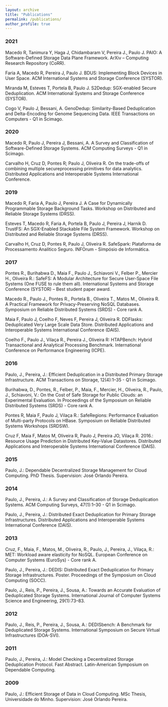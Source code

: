 ```yaml
---
layout: archive
title: "Publications"
permalink: /publications/
author_profile: true
---
```


### 2021

Macedo R, Tanimura Y, Haga J, Chidambaram V, Pereira J., Paulo J. PAIO: A Software-Defined Storage Data Plane Framework. ArXiv – Computing Research Repository (CoRR).

Faria A, Macedo R, Pereira J, Paulo J. BDUS: Implementing Block Devices in User Space. ACM International Systems and Storage Conference (SYSTOR).

Miranda M, Esteves T, Portela B, Paulo J. S2Dedup: SGX-enabled Secure Deduplication. ACM International Systems and Storage Conference (SYSTOR).

Cogo V, Paulo J, Bessani, A. GenoDedup: Similarity-Based Deduplication and Delta-Encoding for Genome Sequencing Data. IEEE Transactions on Computers - Q1 in Scimago.


### 2020

Macedo R, Paulo J, Pereira J, Bessani, A. A Survey and Classification of Software-Defined Storage Systems. ACM Computing Surveys - Q1 in Scimago.

Carvalho H, Cruz D, Pontes R; Paulo J, Oliveira R. On the trade-offs of combining multiple secureprocessing primitives for data analytics. Distributed Applications and Interoperable Systems International Conference.

### 2019

Macedo R, Faria A, Paulo J, Pereira J. A Case for Dynamically Programmable Storage Background Tasks. Workshop on Distributed and Reliable Storage Systems (DRSS).

Esteves T, Macedo R, Faria A, Portela B, Paulo J, Pereira J, Harnik D. TrustFS: An SGX-Enabled Stackable File System Framework. Workshop on Distributed and Reliable Storage Systems (DRSS).

Carvalho H, Cruz D, Pontes R, Paulo J, Oliveira R. SafeSpark: Plataforma de Processamento Analítico Seguro. INFOrum - Símpósio de Informática.

### 2017

Pontes R., Burihabwa D., Maia F., Paulo J., Schiavoni V., Felber P., Mercier H., Oliveira R.: SafeFS: A Modular Architecture for Secure User-Space File Systems (One FUSE to rule them all). International Systems and Storage Conference (SYSTOR) – Best student paper award.

Macedo R., Paulo J., Pontes R., Portela B., Oliveira T., Matos M., Oliveira R. A Practical Framework for Privacy-Preserving NoSQL Databases. Symposium on Reliable Distributed Systems (SRDS) - Core rank A.

Maia F, Paulo J, Coelho F, Neves F, Pereira J, Oliveira R. DDFlasks: Deduplicated Very Large Scale Data Store. Distributed Applications and Interoperable Systems International Conference (DAIS).

Coelho F., Paulo J., Vilaça R., Pereira J., Oliveira R: HTAPBench: Hybrid Transactional and Analytical Processing Benchmark. International Conference on Performance Engineering (ICPE).


### 2016

Paulo, J., Pereira, J.: Efficient Deduplication in a Distributed Primary Storage Infrastructure. ACM Transactions on Storage, 12(4):1–35 - Q1 in Scimago.

Burihabwa, D., Pontes, R., Felber, P., Maia, F., Mercier, H., Oliveira, R., Paulo, J., Schiavoni, V.: On the Cost of Safe Storage for Public Clouds: an Experimental Evaluation. In Proceedings of the Symposium on Reliable Distributed Systems (SRDS) - Core rank A.

Pontes R, Maia F, Paulo J, Vilaça R.: SafeRegions: Performance Evaluation of Multi-party Protocols on HBase. Symposium on Reliable Distributed Systems Workshops (SRDSW).

Cruz F, Maia F, Matos M, Oliveira R, Paulo J, Pereira JO, Vilaça R.  2016.: Resource Usage Prediction in Distributed Key-Value Datastores. Distributed Applications and Interoperable Systems International Conference (DAIS).

### 2015

Paulo, J.: Dependable Decentralized Storage Management for Cloud Computing. PhD Thesis. Supervision: José Orlando Pereira.

### 2014

Paulo, J., Pereira, J.: A Survey and Classification of Storage Deduplication Systems. ACM Computing Surveys, 47(1):1–30 - Q1 in Scimago.

Paulo, J., Pereira, J.: Distributed Exact Deduplication for Primary Storage Infrastructures. Distributed Applications and Interoperable Systems International Conference (DAIS).

### 2013

Cruz, F., Maia, F., Matos, M., Oliveira, R., Paulo, J., Pereira, J., Vilaça, R.: MET: Workload aware elasticity for NoSQL. European Conference on Computer Systems (EuroSys) - Core rank A.

Paulo, J., Pereira, J.: DEDIS: Distributed Exact Deduplication for Primary Storage Infrastructures. Poster. Proceedings of the Symposium on Cloud Computing (SOCC).

Paulo, J., Reis, P., Pereira, J., Sousa, A.: Towards an Accurate Evaluation of Deduplicated Storage Systems. International Journal of Computer Systems Science and Engineering, 29(1):73–83.

### 2012

Paulo, J., Reis, P., Pereira, J., Sousa, A.: DEDISbench: A Benchmark for Deduplicated Storage Systems. International Symposium on Secure Virtual Infrastructures (DOA-SVI).

### 2011

Paulo, J., Pereira, J.: Model Checking a Decentralized Storage Deduplication Protocol. Fast Abstract. Latin-American Symposium on Dependable Computing.

### 2009

Paulo, J.: Efficient Storage of Data in Cloud Computing. MSc Thesis, Universidade do Minho. Supervision: José Orlando Pereira.
